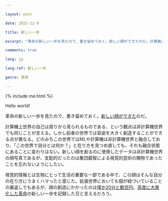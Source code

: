 ```yaml
---

layout: post

date: 2022-12-9

title: 新しい一歩

excerpt: "革命の新しい一歩を見たので、書き留めておく。新しい顔ができたのだ。計算機上世界の自己は周りから見られるものである。非計算機世界でも同じことが言える。"

comments: true

lang: jp

lang-ref: 新しい一歩

genre: 実用

---
```


  

{% include me.html %}

Hello world!

  

革命の新しい一歩を見たので、書き留めておく。[新しい顔ができた](https://prisma-ai.com/lensa)のだ。

  

計算機上世界の自己は周りから見られるものである、という観点は非計算機世界でも同じことが言える。しかし前者の世界では容姿を大きく創造することができる点が異なる。どのみちこの世界ではMLや計算機は非計算機世界と融合しており、「この世界で自分とは何か？」と在り方を見つめ直しても、それも融合状態にあることに変わりはない。新しい顔を創るのに使用したデータは非計算機世界の顔写真であるが、支配的だったのは集団叡智による視覚的芸術の賜物であったことを忘れないようにしたい。

  

視覚的情報とは生物にとって生活の重要な一部である中で、この顔はそんな自分の在り方にうまくハマったと感じた。拡張世界においても個が紐づいていることの裏返しでもあるが、顔の創造にかかったのは[僅か20分と数百円](https://prisma-ai.com/lensa)。[高度に大衆化した革命](https://mdaisuke.net/jp/2020/01/20/%E3%82%B5%E3%82%A4%E3%83%88%E5%A7%8B%E5%8B%95/)の新しい一歩を記録した日と言えるだろう。